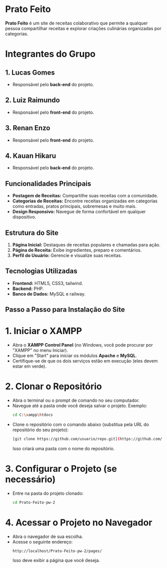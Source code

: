 # Prato Feito

**Prato Feito** é um site de receitas colaborativo que permite a qualquer pessoa compartilhar receitas e explorar criações culinárias organizadas por categorias.

# Integrantes do Grupo

## 1. **Lucas Gomes**
   - Responsável pelo **back-end** do projeto.

## 2. **Luiz Raimundo**
   - Responsável pelo **front-end** do projeto.

## 3. **Renan Enzo**
   - Responsável pelo **front-end** do projeto.

## 4. **Kauan Hikaru**
   - Responsável pelo **back-end** do projeto.


## Funcionalidades Principais
- **Postagem de Receitas:** Compartilhe suas receitas com a comunidade.
- **Categorias de Receitas:** Encontre receitas organizadas em categorias como entradas, pratos principais, sobremesas e muito mais.
- **Design Responsivo:** Navegue de forma confortável em qualquer dispositivo.

## Estrutura do Site
1. **Página Inicial:** Destaques de receitas populares e chamadas para ação.
3. **Página de Receita:** Exibe ingredientes, preparo e comentários.
4. **Perfil do Usuário:** Gerencie e visualize suas receitas.

## Tecnologias Utilizadas
- **Frontend:** HTML5, CSS3, tailwind.
- **Backend:** PHP.
- **Banco de Dados:** MySQL e railway.

## Passo a Passo para Instalação do Site

# 1. **Iniciar o XAMPP**
   - Abra o **XAMPP Control Panel** (no Windows, você pode procurar por "XAMPP" no menu Iniciar).
   - Clique em "Start" para iniciar os módulos **Apache** e **MySQL**.
   - Certifique-se de que os dois serviços estão em execução (eles devem estar em verde).

# 2. **Clonar o Repositório**
   - Abra o terminal ou o prompt de comando no seu computador.
   - Navegue até a pasta onde você deseja salvar o projeto. Exemplo:
     ```bash
     cd C:\xampp\htdocs
     ```
   - Clone o repositório com o comando abaixo (substitua pela URL do repositório do seu projeto):
     ```bash
     [git clone https://github.com/usuario/repo.git](https://github.com/LuizRaymond/Prato-Feito-pw-2.git)
     ```
     Isso criará uma pasta com o nome do repositório.

# 3. **Configurar o Projeto (se necessário)**
   - Entre na pasta do projeto clonado:
     ```bash
     cd Prato-Feito-pw-2
     ```

# 4. **Acessar o Projeto no Navegador**
   - Abra o navegador de sua escolha.
   - Acesse o seguinte endereço:
     ```text
     http://localhost/Prato-Feito-pw-2/pages/
     ```
     Isso deve exibir a página que você deseja.

